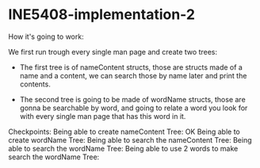 # INE5408-implementation-2

How it's going to work:

We first run trough every single man page and create two trees:
  -  The first tree is of nameContent structs, those are structs made of a name and a content, we can search those
    by name later and print the contents.

 - The second tree is going to be made of wordName structs, those are gonna be searchable by word, and going to
    relate a word you look for with every single man page that has this word in it.


Checkpoints:
    Being able to create nameContent Tree: OK
    Being able to create wordName Tree:
    Being able to search the nameContent Tree:
    Being able to search the wordName Tree:
    Being able to use 2 words to make search the wordName Tree:
